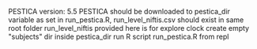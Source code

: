 PESTICA version: 5.5
PESTICA should be downloaded to pestica_dir variable as set in run_pestica.R, run_level_niftis.csv should exist in same root folder
run_level_niftis provided here is for explore clock
create empty "subjects" dir inside pestica_dir
run R script run_pestica.R from repl
